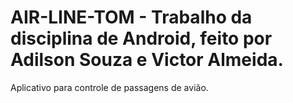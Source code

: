 # AIR-LINE-TOM - Trabalho da disciplina de Android, feito por Adilson Souza e Victor Almeida.
Aplicativo para controle de passagens de avião.
